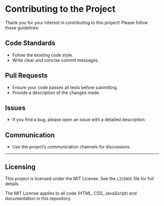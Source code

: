 # Contributing to the Project

Thank you for your interest in contributing to this project! Please follow these guidelines:

## Code Standards
- Follow the existing code style.
- Write clear and concise commit messages.

## Pull Requests
- Ensure your code passes all tests before submitting.
- Provide a description of the changes made.

## Issues
- If you find a bug, please open an issue with a detailed description.

## Communication
- Use the project’s communication channels for discussions.

---

## Licensing

This project is licensed under the MIT License. See the `LICENSE` file for full details.

The MIT License applies to all code (HTML, CSS, JavaScript) and documentation in this repository.

